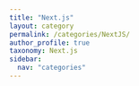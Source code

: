 ```yaml
---
title: "Next.js"
layout: category
permalink: /categories/NextJS/
author_profile: true
taxonomy: Next.js
sidebar:
  nav: "categories"
---
```

